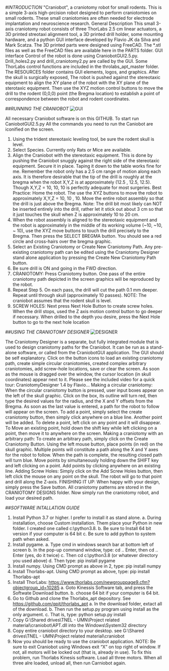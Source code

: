 #*INTRODUCTION*
"Craniobot", a craniotomy robot for small rodents.
This is a simple 3-axis high-prcision robot designed to perform craniotomies on small rodents. These small craniotomies are often needed for electrode implantation and neuroscience research.
General Description
This small 3-axis craniotomy robot consists of three ThorLabs 2.5 cm linear actuators, a 3D printed streotaxi alignment tool, a 3D printed drill holder, some mounting hardware, and a python GUI interface developed by Flavio JK da Silva and Mark Scatza. The 3D printed parts were designed using FreeCAD.
The *.stl files as well as the FreeCAD files are available here in the PARTS folder.
GUI interface
Control of the robot is done using CraniobotGUI2.5.py. Drill_holes2.py and drill_craniotomy2.py are called by the GUI. Some ThorLabs control functions are included in the throlabs_apt_master folder. The RESOURCES folder contains GUI elements, logos, and graphics. After the skull is surgically exposed, The robot is pushed against the stereotaxic equipment to align the XY plane of the robot with the XY plane of the sterotaxic equipment. Then use the XYZ motion control buttons to move the drill to the rodent (0,0,0) point (the Bregma location) to establish a point of correspondence between the robot and rodent coordinates.

##*RUNNING THE CRANIOBOT*
![GUI](https://github.com/fjkdasilva/craniobot/edit/master/GUI.png)

All necessary Craniobot software is on this GITHUB. To start run CaniobotGUI2.5.py All the commands you need to run the Caniobot are iconified on the screen.
1.	Using the trident stereotaxic leveling tool, be sure the rodent skull is level.
2.	Select Species. Currently only Rats or Mice are available.
3.	Align the Craniobot with the stereotaxic equipment.
This is done by pushing the Craniobot snuggly against the right side of the stereotaxic equipment.
Secure it in place. Taping it down to the table works fine for me. Remember the robot only has a 2.5 cm range of motion along each axis.
It is therefore desirable that the tip of the drill is roughly at the bregma when the robot X,Y,Z is at approximately (12.5 , 12.5, 12.5). Though X,Y,Z = 10, 10, 10 is perfectly adequate for most surgeries.
Best Practice: Home the robot. The use the XYZ buttons to move the robot to approximately X,Y,Z = 10, 10 , 10.
Move the entire robot assembly so that the drill is just above the Bregma.
Note: The drill bit most likely can NOT be inserted entirely into the drill, rather let it stick out about 3 cm so that it just touches the skull when Z is approximately 10 to 20 cm.
4.	When the robot assembly is aligned to the stereotaxic equipment and the robot is approximately in the middle of its working volume (~10, ~10, ~ 10), use the XYZ move buttons to touch the drill precisely to the Bregma.
Then press the SELECT BREGMA button. You should see a red circle and cross-hairs over the bregma graphic.
5.	Select an Existing Craniotomy or Create New Craniotomy Path.
Any pre-existing craniotomy path can be edited using the Craniotomy Designer stand alone application by pressing the Create New Craniotomy Path button.
6.	Be sure drill is ON and going in the FWD direction.
7.	CRANIOTOMY: Press Craniotomy button. One pass of the entire craniotomy path depicted in the screen graphics will be reproduced by the robot.
8.	Repeat Step 5. On each pass, the drill will cut the path 0.1 mm deeper.
Repeat until through skull (approximately 10 passes). NOTE: The craniobot assumes that the rodent skull is level.
9.	SCREW HOLES: Next press Next Hole Button to create screw holes. When the drill stops, used the Z axis motion control button to go deeper if necessary. When drilled to the depth you desire, press the Next Hole button to go to the next hole location

##*USING THE CRANIOTOMY DESIGNER*
![DESIGNER](https://github.com/fjkdasilva/craniobot/edit/master/Designer.png)

The Craniotomy Designer is a separate, but fully integrated module that is used to design craniotomy paths for the Craniobot. It can be run as a stand-alone software, or called from the CraniobotGUI application. The GUI should be self explanatory. Click on the button icons to load an existing craniotomy path, create simple circular craniotomies, created complex arbitrary craniotomies, add screw-hole locations, save or clear the screen. As soon as the mouse is dragged over the window, the cursor location (in skull coordinates) appear next to it. Please see the included video for a quick tour: CraniotomyDesigner 1.4 by Flavio...
Making a circular craniotomy: When the circular craniotomy button is pressed, user input boxes appear on the left of the skull graphic. Click on the box, its
outline will turn red, then type the desired values for the radius, and the X and Y offsets from the Bregma. As soon as the last value is entered, a path for the robot to follow will appear on the screen.
To add a point, simply select the create craniotomy button, then simply click anywhere on a blue line. Another point will be added.
To delete a point, left click on any point and it will disappear.
To Move an existing point, hold down the shift key while left clicking on a point, then move it to anywhere on the screen.
Making a craniotomy with an arbitrary path:
To create an arbitrary path, simply click on the Create Craniotomy Button. Using the left mouse button, place points (in red) on the skull graphic. Multiple points will constitute a path along the X and Y axes for the robot to follow. When the path is complete, the resulting closed path will turn blue. Move points by simultaneously holding down the SHIFT key and left clicking on a point. Add points by clicking anywhere on an existing line.
Adding Screw Holes: Simply click on the Add Screw Holes button, then left click the mouse on any point on the skull. The robot will go to that point and drill along the Z-axis.
FINISHING IT UP: When happy with your design, simply press the Save button. All craniotomy patterns are stored in the CRANIOTOMY DESIGNS folder. Now simply run the craniotomy robot, and load your desired path.


##*SOFTWARE INTALLATION GUIDE*
1.	Install Python 3.7 or higher. I prefer to install it as stand alone. a. During installation, choose Custom installation. Them place your Python in new folder. I created one called
c:\python3.8.
b. Be sure to Install 64 bit version if your computer is 64 bit c. Be sure to add python to system path when asked.
2.	Install pygame.
a. Type cmd in windows search bar at bottom left of screen b. In the pop-up command window, type: cd .. Enter, then cd .. Enter (yes, do it twice) c. Then cd c:\python3.8 (or whatever directory you used above) d. Then type: pip install pygame
3.	Install numpy. Using CMD prompt as above in 2, type: pip install numpy
4.	Install Thorlabs-apt. Using CMD prompt as above, type: pip install Thorlabs-apt
5.	Install ThorLabs: https://www.thorlabs.com/newgrouppage9.cfm?objectgroup_id=10285 a. Goto Kinessis Software tab, and press the Softwate Download button.
b. choose 64 bit if your computer is 64 bit.
6.	Go to Github and clone the Thorlabs_apt depository. See https://github.com/qpit/thorlabs_apt a. In the download folder, extact all of the download. b. Then run the setup.py program using install as the only argument. c. That is, type: python setup.py install
7.	Copy G:\Shared drives\TNEL - UMN\Project related material\craniobot\APT.dll into the Windows\System32 directory
8.	Copy entire craniobot directory to your desktop. see G:\Shared drives\TNEL - UMN\Project related material\craniobot
9.	Now you should be ready to use the craniobot application. NOTE: Be sure to exit Craniobot using Windows exit “X” on top right of window. If not, all motors will be locked out (that is, already in use). To fix this problem, run Thorlabs Kinesis software. Load all three motors. When all three alre loaded, unload all, then run Carniobot again.
